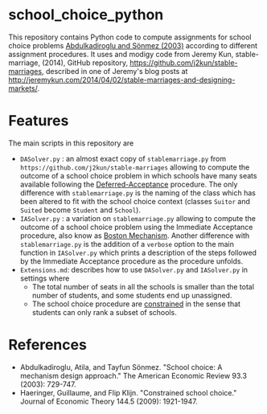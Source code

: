 # school_choice_python

This repository contains Python code to compute assignments for school choice problems [Abdulkadiroglu and Sönmez (2003)](https://scholar.google.com/scholar?cluster=8496416599183251074&hl=en&as_sdt=0,43&as_vis=1) according to different assignment procedures. It uses and modigy code from Jeremy Kun, stable-marriage, (2014), GitHub repository, https://github.com/j2kun/stable-marriages, described in one of Jeremy's blog posts at http://jeremykun.com/2014/04/02/stable-marriages-and-designing-markets/.

# Features

The main scripts in this repository are

* `DASolver.py` : an almost exact copy of `stablemarriage.py` from `https://github.com/j2kun/stable-marriages` allowing to compute the outcome of a school choice problem in which schools have many seats available following the [Deferred-Acceptance](http://www.nber.org/papers/w13225) procedure. The only difference with `stablemarriage.py` is the naming of the class which has been altered to fit with the school choice context (classes `Suitor` and `Suited` become `Student` and `School`).
* `IASolver.py` : a variation on `stablemarriage.py` allowing to compute the outcome of a school choice problem using the Immediate Acceptance procedure, also know as [Boston Mechanism](https://scholar.google.com/scholar?cluster=8496416599183251074&hl=en&as_sdt=0,43&as_vis=1). Another difference with `stablemarriage.py` is the addition of a `verbose` option to the main function in  `IASolver.py` which prints a description of the steps followed by the Immediate Acceptance procedure as the procedure unfolds.
* `Extensions.md`: describes how to use `DASolver.py` and `IASolver.py` in settings where
  * The total number of seats in all the schools is smaller than the total number of students, and some students end up unassigned.
  * The school choice procedure are [constrained](https://scholar.google.be/scholar?cluster=16748092764273030035&hl=en&as_sdt=0,43) in the sense that students can only rank a subset of schools.




# References

* Abdulkadiroglu, Atila, and Tayfun Sönmez. "School choice: A mechanism design approach." The American Economic Review 93.3 (2003): 729-747.
* Haeringer, Guillaume, and Flip Klijn. "Constrained school choice." Journal of Economic Theory 144.5 (2009): 1921-1947.
